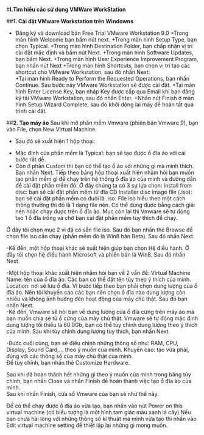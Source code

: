 #**I.Tìm hiểu các sử dụng VMWare WorkStation**

##**1. Cài đặt VMware Workstation trên Windowns**
- Đăng ký và download bản Free Trial VMware Workstation 9.0 
+Trong màn hình Welcome bạn bấm nút next.
+Trong màn hình Setup Type, bạn chọn Typical. 
+Trong màn hình Destination Folder, bạn chấp nhận vị trí cài đặt mặc định và bấm nút Next.
+Trong màn hình Software Updates, bạn bấm Next.
+Trong màn hình User Experience Improvement Program, bạn nhấn nút Next 
+Trong màn hình Shortcuts, bạn chọn vị trí tạo các shortcut cho VMware Workstation, sau đó nhấn Next:  
+Tại màn hình Ready to Perform the Requested Operations, bạn nhấn Continue. Sau bước này VMware Workstation sẽ được cài đặt. 
+Tại màn hình Enter License Key, bạn nhập Key được cấp qua Email khi bạn đăng ký tải VMware Workstation, sau đó nhấn Enter. 
+Nhấn nút Finish ở màn hình Setup Wizard Complete, sau đó khởi động lại máy để hoàn tất quá trình cài đặt.

##**2. Tạo máy ảo**
Sau khi mở phần mềm Vmware (phiên bản Vmware 9), bạn vào File, chọn New Virtual Machine.          
- Sau đó sẽ xuất hiện 1 hộp thoại: 
+ Mặc định của phần mềm là Typical: bạn sẽ tạo được ổ đĩa ảo với cái bước rất dễ. 
+ Còn ở phần Custom thì bạn có thể tạo ổ ảo với những gì mà mình thích.            
Bạn nhấn Next. Tiếp theo bảng hộp thoại xuất hiện nhằm hỏi bạn muốn tạo phần mềm gì để chạy trên hệ thống ổ đĩa ảo của mình và đường dẫn để cài đặt phần mềm đó. Ở đây chúng ta có 3 sự lựa chọn: Install from disc: bạn sẽ cài đặt phần mềm từ đĩa CD Installer disc image file (.iso): bạn sẽ cài đặt phần mềm có đuôi là .iso. File iso hiểu theo một cách thông thường thì đó là 1 dạng file nén. Có thể dùng được bằng cách giải nén hoặc chạy được trên ổ đĩa ảo. Mục còn lại thì Vmware sẽ tự động tạo 1 ổ đĩa trống và chờ bạn cài đặt phần mềm tùy thích để chạy.      

Ở đây tôi chọn mục 2 vì đã có sẵn file iso. Sau đó bạn nhấn thẻ Browse để chọn file iso cần chạy (phần mềm đó là Win8 bản Beta). Sau đó nhấn Next.   
 
-Kế đến, một hộp thoại khác sẽ xuất hiện giúp bạn chọn Hệ điều hành. Ở đây tôi chọn hệ điều hành Microsoft và phiên bản là Win8. Sau đó nhấn Next.              
 
-Một hộp thoại khác xuất hiện nhằm hỏi bạn về 2 vấn đề: Virtual Machine Name: tên của ổ đĩa ảo. Các bạn có thể đặt tên tùy theo ý thích của mình. Location: nơi sẽ lưu ổ đĩa. Vì bước tiếp theo bạn phải chọn dung lượng của ổ đĩa ảo. Nên tôi khuyến cáo các bạn nên chọn ổ đĩa nào dung lượng còn nhiều và không ảnh hưởng đến hoạt động của máy chủ thật.  Sau đó bạn nhấn Next.          
-Kế đến, Vmware sẽ hỏi bạn về dung lượng của ổ đĩa cứng trên máy ảo mà bạn muốn chia sẻ từ ổ cứng của máy chủ thật. Vmware sẽ tự động mặc định dung lượng tối thiểu là 60.0Gb, bạn có thể tùy chỉnh dung lượng theo ý thích của mình. Sau khi tùy chỉnh dung lượng tùy thích, bạn nhấn Next.             

-Bước cuối cùng, bạn sẽ điều chỉnh những thông số như: RAM, CPU, Display, Sound Card,… theo ý muốn của mình. Khuyến cáo: tạo vừa phải, đúng với các thông số của máy chủ thật của mình.             
Để tùy chỉnh, bạn nhấn thẻ Customize Hardware.             

Sau khi đã hoàn thành hết những gì theo ý muốn của mình trong bảng tùy chỉnh, bạn nhấn Close và nhấn Finish để hoàn thành việc tạo ổ đĩa ảo của mình.             
Sau khi nhấn Finish, cửa sổ Vmware của bạn sẽ như thế này.            
 
Để có thể chạy được ổ đĩa ảo vừa tạo, bạn nhấn vào nút Power on this virtual machine (có biểu tượng là một hình tam giác màu xanh lá cây) Nếu bạn chưa hài lòng với những thông số kĩ thuật mà mình vừa tạo thì nhấn vào Edit virtual machine setting để thiết lập lại những gì mong muốn.
